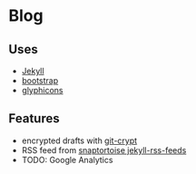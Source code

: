 # Blog

## Uses
* [Jekyll](http://jekyllrb.com/)
* [bootstrap](http://getbootstrap.com/)
* [glyphicons](http://glyphicons.com/)

## Features
* encrypted drafts with [git-crypt](https://github.com/AGWA/git-crypt)
* RSS feed from [snaptortoise jekyll-rss-feeds](https://github.com/snaptortoise/jekyll-rss-feeds)
* TODO: Google Analytics
